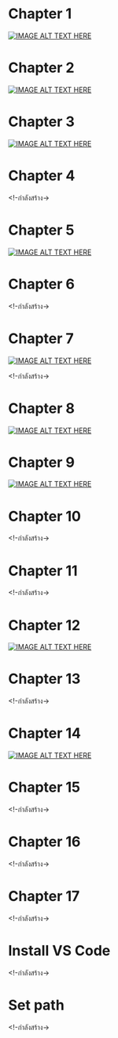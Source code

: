 # Chapter 1


[![IMAGE ALT TEXT HERE](images/chapter01.png)](https://youtu.be/8X1sf5BvK0o?list=PL3-rZgmhkOFcP2hzubPEflkfFjTKWwUA-)

# Chapter 2
[![IMAGE ALT TEXT HERE](images/chapter02.png)](https://youtu.be/7vp0qWJb9fY)


# Chapter 3
[![IMAGE ALT TEXT HERE](images/chapter03.png)](https://youtu.be/8hVPM3PmC2s)

# Chapter 4
<!-กำลังสร้าง->
# Chapter 5
[![IMAGE ALT TEXT HERE](images/chapter05.png)](https://youtu.be/BwVzqVx4CBY)


# Chapter 6
<!-กำลังสร้าง->
# Chapter 7
[![IMAGE ALT TEXT HERE](images/chapter07.png)](https://youtu.be/oS3Iekm7kBE)


<!-กำลังสร้าง->
# Chapter 8
[![IMAGE ALT TEXT HERE](images/chapter08.png)](https://youtu.be/aQKB35WCj_E)

# Chapter 9
[![IMAGE ALT TEXT HERE](images/chapter09.png)](https://youtu.be/LhBHvv8Bwok)

# Chapter 10
<!-กำลังสร้าง->
# Chapter 11
<!-กำลังสร้าง->
# Chapter 12
[![IMAGE ALT TEXT HERE](images/chapter12.png)](https://youtu.be/Rvncbei1TFo)
# Chapter 13
<!-กำลังสร้าง->
# Chapter 14
[![IMAGE ALT TEXT HERE](images/chapter14.png)](https://youtu.be/bfEx3uU7y8k)
# Chapter 15
<!-กำลังสร้าง->
# Chapter 16
<!-กำลังสร้าง->
# Chapter 17
<!-กำลังสร้าง->
# Install VS Code
<!-กำลังสร้าง->
# Set path
<!-กำลังสร้าง->
